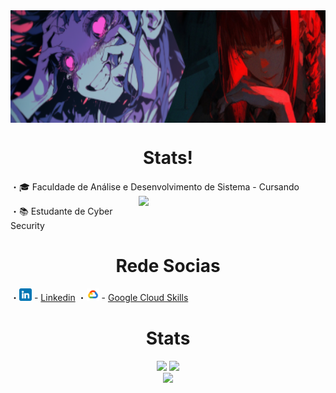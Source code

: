 
<!-- Author: Yora -->
<div align="center"
<p align="center">
<img align="center" height="180" src="./img/teste.png">
</p>
</div>
<div align="center">

# Stats! 

</div>

<p align="width">
 ・🎓 Faculdade de Análise e Desenvolvimento de Sistema - Cursando 
<img src="./img/test1.gif" align="right" width=299px></img> 

 ・📚 Estudante de Cyber Security 
 
 <p align="center">

 <div align="center">


# Rede Socias

</div>
<p align="with">
 ・<img src="./img/linkedin (1).png" width=20x></img> - <a href="linkedin.com/in/fernandogentili/">Linkedin</a>
 ・<img src="./img/icongooglecloud.png" width=20px></img> - <a href="">Google Cloud Skills</a>
</p>
<p align="center">
</div>
<div align="center">


# Stats 

<img width=351 src="https://github-readme-stats.vercel.app/api?username=yoraapt&theme=holi&show_icons=true&count_private=true&show_icons=true">
<img width=200 src="https://github-readme-stats.vercel.app/api?username=yoraapt&show_icons=true&theme=holi"/><br>
<img align=hegith width=294 src="https://github-readme-stats.vercel.app/api/top-langs?username=yoraapt&layout=compact&theme=holi&custom_title=Top&nbsp;Languages"/><br>


</div>

<div align="center">

```scala

